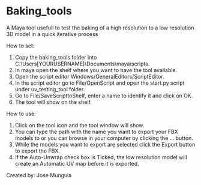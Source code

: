 # Baking_tools
A Maya tool usefull to test the baking of a high resolution to a low resolution 3D model in a quick iterative process

How to set:
1. Copy the baking_tools folder into C:\Users\[YOURUSERNAME]\Documents\maya\scripts.
1. In maya open the shelf where you want to have the tool available.
1. Open the script editor Windows/GeneralEditors/ScriptEditor.
1. In the script editor go to File/OpenScript and open the start.py script under uv_testing_tool folder.
1. Go to File/SaveScripttoShelf, enter a name to identify it and click on OK.
1. The tool will show on the shelf.

How to use:
1. Click on the tool icon and the tool window will show.
1. You can type the path with the name you want to export your FBX models to or you can browse in your computer by clicking the ... button.
1. While the models you want to export are selected click the Export button to export the FBX.
1. If the Auto-Unwrap check box is Ticked, the low resolution model will create an Automatic UV map before it is exported.

Created by:
Jose Munguia

